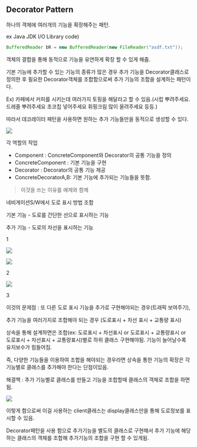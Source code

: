 ## Decorator Pattern
하나의 객체에 여러개의 기능을 확장해주는 패턴.

ex Java JDK I/O Library code)
``` java
BufferedReader bR = new BufferedReader(new FileReader("asdf.txt"));
```

객체의 결합을 통해 동적으로 기능을 유연하게 확장 할 수 있게 해줌.

기본 기능에 추가할 수 있는 기능의 종류가 많은 경우 추가 기능을 Decorator클래스로 정의한 후 필요한 Decorator객체를 조합함으로써 추가 기능의 조합을 설계하는 패턴이다.

Ex) 카페에서 커피를 시키는데 여러가지 토핑을 해달라고 할 수 있음.(시럽 뿌려주세요. 드레즐 뿌려주세요 초코칩 넣어주세요 휘핑크림 많이 올려주세요 등등.)

따라서 데코레이터 패턴을 사용하면 원하는 추가 기능들만을 동적으로 생성할 수 있다.

![](https://lh5.googleusercontent.com/u2zSZ0JFWtVL4C5YGI0H1FmDcOLJwy-2JX9wb0i3n9eAoo1oiQoyChENqntVAGCUJlOJfW44mnChlXE5ZKrqipOsyhekXMdJhyhdbt4jAeBMux0V_pId78Gwx-018fn3ubZUO18a)

각 역할의 작업
- Component : ConcreteComponent와 Decorator의 공통 기능을 정의
- ConcreteComponent : 기본 기능을 구현
- Decorator : Decorator의 공통 기능 제공
- ConcreteDecoratorA,B: 기본 기능에 추가되는 기능들을 뜻함.

> 이것을 쓰는 이유를 예제와 함께

네비게이션S/W에서 도로 표시 방법 조합

기본 기능 - 도로를 간단한 선으로 표시하는 기능

추가 기능 - 도로의 차선을 표시하는 기능

1

![](https://lh5.googleusercontent.com/IrDlyt_Ar6RpLoYHeUGjBoBrXTcyB1d_Oki3jMT6DYLJanrhdFvhfn-dNm0msNSJ746POaZQfDDoqXVIRl55GM4L1WGJcyJD0M24YBV0kfFLBn-sHi8KAiYt0L2_3s-HtB0Lq5d2)

![](https://lh6.googleusercontent.com/c9mngERAu5Lr8ho_TcMHGoKH-fWmmqHRCaiqJMQOS_PrjwLTImJnWSlLWhw5Y0xztQ6LGf1Zi2C0YU2QvDGziHWcSrvExOC12s4cFblqUYnCh9MsXdItsPup7YXVYuiIBKksxtPa)

2

![](https://lh6.googleusercontent.com/0Hbzcv8BNRibH_RYQWdSa0ZWM9q1bMuSrAlOv_4vV-pwkTpKZ-94CUcFLn7zHnR41s_TyZ3YmSXYul-HhZUh2gg-PwMu0TPKzTSg2NNlES17bH1wZCQU-DxvmfULDqiSoaPzi7KB)

3

이것의 문제점 : 또 다른 도로 표시 기능을 추가로 구현해야되는 경우(트래픽 보여주기),

추가 기능을 여러가지로 조합해야 되는 경우 (도로표시 + 차선 표시 + 교통량 표시)

상속을 통해 설계하면은 조합(ex: 도로표시 + 차선표시 or 도로표시 + 교통량표시 or 도로표시 + 차선표시 + 교통량표시)별로 하위 클래스 구현해야됨. 기능이 늘어날수록 유지보수가 힘들어짐.

즉, 다양한 기능들을 이용하여 조합을 해야되는 경우라면 상속을 통한 기능의 확장은 각 기능별로 클래스를 추가해야 한다는 단점이있음.

해결책 : 추가 기능별로 클래스를 만들고 기능을 조합할때 클래스의 객체로 조합을 하면 됨.

![](https://lh6.googleusercontent.com/zQFShU1c3mrE9XaH_KdIOAj7PayT33Ac_YZMPPkYPu8kb8JQsNvdDu8JccmlLC4HjFQrdlDr4LfEaFZWNfiQDUAIwZBGCH5Lb98olmqHuuBgRWV_KwNYKtv93jze9goqwl5HpxUm)

이렇게 함으로써 이걸 사용하는 client클래스는 display클래스만을 통해 도로정보를 표시할 수 있음.

Decorator패턴을 사용 함으로 추가기능을 별도의 클래스로 구현해서 추가 기능에 해당하는 클래스의 객체를 조합해 추가기능의 조합을 구현 할 수 있게됨.